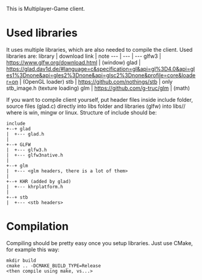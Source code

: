 This is Multiplayer-Game client.
# Used libraries
It uses multiple libraries, which are also
needed to compile the client. Used libraries are:
library | download link | note
--- | --- | ---
glfw3 | https://www.glfw.org/download.html | (window)
glad | https://glad.dav1d.de/#language=c&specification=gl&api=gl%3D4.0&api=gles1%3Dnone&api=gles2%3Dnone&api=glsc2%3Dnone&profile=core&loader=on | (OpenGL loader)
stb | https://github.com/nothings/stb | only stb_image.h (texture loading)
glm | https://github.com/g-truc/glm | (math)

If you want to compile client yourself, put header files inside include folder,
source files (glad.c) directly into libs folder and libraries (glfw) into
libs/<system>/ where <system> is win, mingw or linux. Structure of include
should be:
```
include
+--+ glad
|  +--- glad.h
|
+--+ GLFW
|  +--- glfw3.h
|  +--- glfw3native.h
|
+--+ glm
|  +--- <glm headers, there is a lot of them>
|
+--+ KHR (added by glad)
|  +--- khrplatform.h
|
+--+ stb
|  +--- <stb headers>
```
# Compilation
Compiling should be pretty easy once you setup libraries. Just use CMake, for example this way:
```shell
mkdir build
cmake .. -DCMAKE_BUILD_TYPE=Release
<then compile using make, vs...>
```
